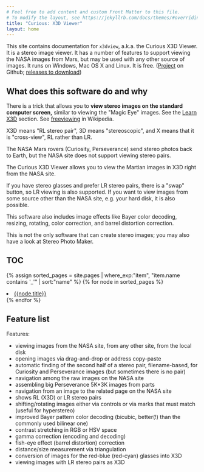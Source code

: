 ```yaml
---
# Feel free to add content and custom Front Matter to this file.
# To modify the layout, see https://jekyllrb.com/docs/themes/#overriding-theme-defaults
title: "Curious: X3D Viewer"
layout: home
---
```




This site contains documentation for `x3dview`, a.k.a. the Curious X3D Viewer. It is a stereo image viewer.
It has a number of features to support viewing the NASA images from Mars, but may be used with any other source of images.
It runs on Windows, Mac OS X and Linux.
It is free.
([Project](https://github.com/martianch/curieux) on Github;
[releases to download](https://github.com/martianch/curieux/releases))

## What does this software do and why

There is a trick that allows you to **view stereo images on the standard computer screen,** similar to viewing the "Magic Eye" images.
See the [Learn X3D](00_learn_x3d.html) section. See [freeviewing](https://en.wikipedia.org/wiki/Stereoscopy#Freeviewing) in Wikipedia.

X3D means "RL stereo pair", 3D means "stereoscopic", and X means that it is "cross-view", RL rather than LR.

The NASA Mars rovers (Curiosity, Perseverance) send stereo photos back to Earth, but the NASA site does not support viewing stereo pairs.

The Curious X3D Viewer allows you to view the Martian images in X3D right from the NASA site.

If you have stereo glasses and prefer LR stereo pairs, there is a "swap" button, so LR viewing is also supported. If you want to view images
from some source other than the NASA site, e.g. your hard disk, it is also possible.

This software also includes image effects like Bayer color decoding, resizing, rotating, color correction, and barrel distortion correction.

This is not the only software that can create stereo images; you may also have a look at Stereo Photo Maker.


## TOC

{% assign sorted_pages = site.pages | where_exp:"item", "item.name contains '_'" | sort:"name" %}
{% for node in sorted_pages %}
  <li><a href="{{site.baseurl}}{{node.url}}">{{node.title}}</a></li>
{% endfor %}

<p/>

## Feature list

Features:
- viewing images from the NASA site, from any other site, from the local disk
- opening images via drag-and-drop or address copy-paste
- automatic finding of the second half of a stereo pair, filename-based, for Curiosity and Perseverance images (but sometimes there is no pair)
- navigation among the raw images on the NASA site
- assembling big Perseverance 5K*3K images from parts
- navigation from an image to the related page on the NASA site
- shows RL (X3D) or LR stereo pairs
- shifting/rotating images either via controls or via marks that must match (useful for hyperstereo)
- improved Bayer pattern color decoding (bicubic, better(!) than the commonly used bilinear one)
- contrast stretching in RGB or HSV space
- gamma correction (encoding and decoding)
- fish-eye effect (barrel distortion) correction
- distance/size measurement via triangulation
- conversion of images for the red-blue (red-cyan) glasses into X3D
- viewing images with LR stereo pairs as X3D





